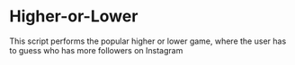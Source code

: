 # Higher-or-Lower
This script performs the popular higher or lower game, where the user has to guess who has more followers on Instagram

